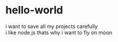 # hello-world
i want to save all my projects carefully  
i like node.js thats why i want to fly on moon
